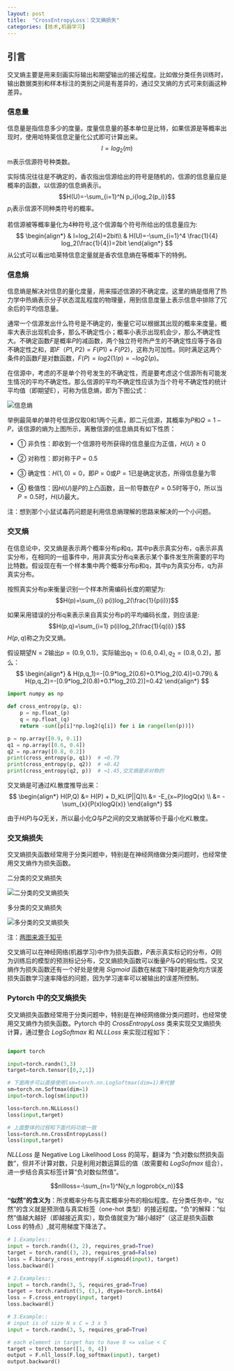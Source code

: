 ```yaml
---
layout: post
title:  "CrossEntropyLoss：交叉熵损失"
categories: [技术,机器学习]
---
```


## 引言

交叉熵主要是用来刻画实际输出和期望输出的接近程度。比如做分类任务训练时，输出数据类别和样本标注的类别之间是有差异的，通过交叉熵的方式可来刻画这种差异。

### 信息量

信息量是指信息多少的度量。度量信息量的基本单位是比特，如果信源是等概率出现时，使用哈特莱信息定量化公式即可计算出来。
$$I=log_2(m)$$
m表示信源符号种类数。

实际情况往往是不确定的，香农指出信源给出的符号是随机的，信源的信息量应是概率的函数，以信源的信息熵表示。
$$H(U)=-\sum_{i=1}^N p_i{log_2(p_i)}$$
$p_i$表示信源不同种类符号的概率。

若信源被等概率量化为4种符号,这个信源每个符号所给出的信息量应为:
$$
\begin{align*} 
& I=log_2(4)=2bit\\
& H(U)=-\sum_{i=1}^4 \frac{1}{4} log_2(\frac{1}{4})=2bit
\end{align*}
$$
从公式可以看出哈莱特信息定量就是香农信息熵在等概率下的特例。

### 信息熵

信息熵是解决对信息的量化度量，用来描述信源的不确定度。这里的熵是借用了热力学中热熵表示分子状态混乱程度的物理量，用到信息度量上表示信息中排除了冗余后的平均信息量。

通常一个信源发出什么符号是不确定的，衡量它可以根据其出现的概率来度量。概率大表示出现机会多，那么不确定性小；概率小表示出现机会少，那么不确定性大。不确定函数$F$是概率$P$的减函数，两个独立符号所产生的不确定性应等于各自不确定性之和，即$F（P1,P2)=F(P1)+F(P2)$，这称为可加性。同时满足这两个条件的函数$F$是对数函数，$F(P)=log2(1/p)=-log2(p)$。

在信源中，考虑的不是单个符号发生的不确定性，而是要考虑这个信源所有可能发生情况的平均不确定性。那么信源的平均不确定性应该为当个符号不确定性的统计平均值（即期望E），可称为信息熵，即为下图公式：

![信息熵](/images/tech/ml/loss/entropy.png)

举例最简单的单符号信源仅取0和1两个元素，即二元信源，其概率为$P$和$Q=1-P$，该信源的熵为上图所示，离散信源的信息熵具有如下性质：
* ① 非负性：即收到一个信源符号所获得的信息量应为正值，$H(U)≥0$

* ② 对称性：即对称于$P=0.5$

* ③ 确定性：$H(1,0)=0$，即$P=0$或$P=1$已是确定状态，所得信息量为零

* ④ 极值性：因$H(U)$是$P$的上凸函数，且一阶导数在$P=0.5$时等于0，所以当$P=0.5$时，$H(U)$最大。

注：想到那个小鼠试毒药问题是利用信息熵理解的思路来解决的一个小问题。

### 交叉熵

在信息论中，交叉熵是表示两个概率分布p和q，其中p表示真实分布，q表示非真实分布，在相同的一组事件中，用非真实分布q来表示某个事件发生所需要的平均比特数。假设现在有一个样本集中两个概率分布p和q，其中p为真实分布，q为非真实分布。

按照真实分布p来衡量识别一个样本所需编码长度的期望为:
$$H(p)=\sum_{i} p(i)log_2(\frac{1}{p(i)})$$

如果采用错误的分布q来表示来自真实分布p的平均编码长度，则应该是:
$$H(p,q)=\sum_{i=1} p(i)log_2(\frac{1}{q(i)} )$$
$H(p,q)$称之为交叉熵。

假设期望$N=2$输出$p=(0.9,0.1)$，实际输出$q_1=(0.6,0.4),q_2=(0.8,0.2)$，那么：
$$
\begin{align*} 
& H(p,q_1)=-[0.9*log_2(0.6)+0.1*log_2(0.4)]=0.79\\
& H(p,q_2)=-[0.9*log_2(0.8)+0.1*log_2(0.2)]=0.42
\end{align*}
$$

```python
import numpy as np

def cross_entropy(p, q):
    p = np.float_(p)
    q = np.float_(q)
    return -sum([p[i]*np.log2(q[i]) for i in range(len(p))])

p = np.array([0.9, 0.1])
q1 = np.array([0.6, 0.4])
q2 = np.array([0.8, 0.2])
print(cross_entropy(p, q1))  # ≈0.79
print(cross_entropy(p, q2))  # ≈0.42
print(cross_entropy(q2, p))  # ≈1.45,交叉熵是非对称的

```
交叉熵是可通过$KL$散度推导出来：
$$
\begin{align*} 
H(P,Q) &= H(P) + D_KL(P||Q)\\
&= -E_{x~P}logQ(x) \\
&= -\sum_{x}{P(x)logQ(x)}
\end{align*}
$$

由于$H(P)$与$Q$无关，所以最小化$Q$与$P$之间的交叉熵就等价于最小化$KL$散度。

### 交叉熵损失

交叉熵损失函数经常用于分类问题中，特别是在神经网络做分类问题时，也经常使用交叉熵作为损失函数。

二分类的交叉熵损失

![二分类的交叉熵损失](/images/tech/ml/loss/binary_classification.png)

多分类的交叉熵损失

![多分类的交叉熵损失](/images/tech/ml/loss/multi_classification.jpg)

注：[两图来源于知乎](https://zhuanlan.zhihu.com/p/35709485)

交叉熵可以在神经网络(机器学习)中作为损失函数，$P$表示真实标记的分布，$Q$则为训练后的模型的预测标记分布，交叉熵损失函数可以衡量$P$与$Q$的相似性。交叉熵作为损失函数还有一个好处是使用 *Sigmoid* 函数在梯度下降时能避免均方误差损失函数学习速率降低的问题，因为学习速率可以被输出的误差所控制。

### Pytorch 中的交叉熵损失

交叉熵损失函数经常用于分类问题中，特别是在神经网络做分类问题时，也经常使用交叉熵作为损失函数。Pytorch 中的 *CrossEntropyLoss* 类来实现交叉熵损失计算，通过整合 *LogSoftmax* 和 *NLLLoss* 来实现过程如下：

```python

import torch

input=torch.randn(3,3)
target=torch.tensor([0,2,1])

# 下面两步可以直接使用lsm=torch.nn.LogSoftmax(dim=1)来代替
sm=torch.nn.Softmax(dim=1)
input=torch.log(sm(input))

loss=torch.nn.NLLLoss()
loss(input,target)

# 上面整体的过程和下面代码功能一致
loss=torch.nn.CrossEntropyLoss()
loss(input,target)

```

*NLLLoss* 是 Negative Log Likelihood Loss 的简写，翻译为 “负对数似然损失函数”，但并不计算对数，只是利用对数运算后的值（故需要和 *LogSofmax* 组合），进一步结合真实标签计算“负对数似然值”。

$$nllloss=-\sum_{n=1}^N{y_n logprob(x_n)}$$

**“似然”的含义为**：所求概率分布与真实概率分布的相似程度。在分类任务中，“似然”的含义就是预测值与真实标签（one-hot 类型）的接近程度。“负”的解释：“似然”值越大越好（即越接近真实），取负值就变为“越小越好”（这正是损失函数 Loss 的特点）,就可用梯度下降法了。

```python
# 1.Examples::
input = torch.randn((3, 2), requires_grad=True)
target = torch.rand((3, 2), requires_grad=False)
loss = F.binary_cross_entropy(F.sigmoid(input), target)
loss.backward()

# 2.Examples::
input = torch.randn(3, 5, requires_grad=True)
target = torch.randint(5, (3,), dtype=torch.int64)
loss = F.cross_entropy(input, target)
loss.backward()

# 3.Example::
# input is of size N x C = 3 x 5
input = torch.randn(3, 5, requires_grad=True)

# each element in target has to have 0 <= value < C
target = torch.tensor([1, 0, 4])
output = F.nll_loss(F.log_softmax(input), target)
output.backward()

```